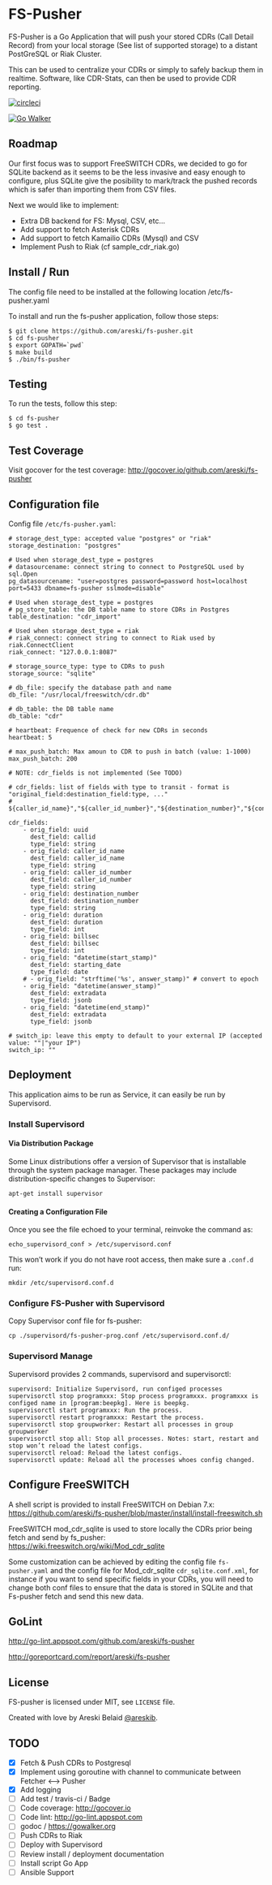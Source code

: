 # FS-Pusher

FS-Pusher is a Go Application that will push your stored CDRs (Call Detail
Record) from your local storage (See list of supported storage) to a distant
PostGreSQL or Riak Cluster.

This can be used to centralize your CDRs or simply to safely backup them in
realtime. Software, like CDR-Stats, can then be used to provide CDR reporting.

[![circleci](https://circleci.com/gh/areski/fs-pusher.png)](https://circleci.com/gh/areski/fs-pusher)

[![Go Walker](http://gowalker.org/api/v1/badge)](https://gowalker.org/github.com/areski/fs-pusher)


## Roadmap

Our first focus was to support FreeSWITCH CDRs, we decided to go for SQLite
backend as it seems to be the less invasive and easy enough to configure,
plus SQLite give the posibility to mark/track the pushed records which is safer
than importing them from CSV files.

Next we would like to implement:

- Extra DB backend for FS: Mysql, CSV, etc...
- Add support to fetch Asterisk CDRs
- Add support to fetch Kamailio CDRs (Mysql) and CSV
- Implement Push to Riak (cf sample_cdr_riak.go)


## Install / Run

The config file need to be installed at the following location /etc/fs-pusher.yaml

To install and run the fs-pusher application, follow those steps:

    $ git clone https://github.com/areski/fs-pusher.git
    $ cd fs-pusher
    $ export GOPATH=`pwd`
    $ make build
    $ ./bin/fs-pusher


## Testing

To run the tests, follow this step:

    $ cd fs-pusher
    $ go test .


## Test Coverage

Visit gocover for the test coverage: http://gocover.io/github.com/areski/fs-pusher


## Configuration file

Config file `/etc/fs-pusher.yaml`:

    # storage_dest_type: accepted value "postgres" or "riak"
    storage_destination: "postgres"

    # Used when storage_dest_type = postgres
    # datasourcename: connect string to connect to PostgreSQL used by sql.Open
    pg_datasourcename: "user=postgres password=password host=localhost port=5433 dbname=fs-pusher sslmode=disable"

    # Used when storage_dest_type = postgres
    # pg_store_table: the DB table name to store CDRs in Postgres
    table_destination: "cdr_import"

    # Used when storage_dest_type = riak
    # riak_connect: connect string to connect to Riak used by riak.ConnectClient
    riak_connect: "127.0.0.1:8087"

    # storage_source_type: type to CDRs to push
    storage_source: "sqlite"

    # db_file: specify the database path and name
    db_file: "/usr/local/freeswitch/cdr.db"

    # db_table: the DB table name
    db_table: "cdr"

    # heartbeat: Frequence of check for new CDRs in seconds
    heartbeat: 5

    # max_push_batch: Max amoun to CDR to push in batch (value: 1-1000)
    max_push_batch: 200

    # NOTE: cdr_fields is not implemented (See TODO)

    # cdr_fields: list of fields with type to transit - format is "original_field:destination_field:type, ..."
    # ${caller_id_name}","${caller_id_number}","${destination_number}","${context}","${start_stamp}","${answer_stamp}","${end_stamp}",${duration},${billsec},"${hangup_cause}","${uuid}","${bleg_uuid}","${accountcode}

    cdr_fields:
        - orig_field: uuid
          dest_field: callid
          type_field: string
        - orig_field: caller_id_name
          dest_field: caller_id_name
          type_field: string
        - orig_field: caller_id_number
          dest_field: caller_id_number
          type_field: string
        - orig_field: destination_number
          dest_field: destination_number
          type_field: string
        - orig_field: duration
          dest_field: duration
          type_field: int
        - orig_field: billsec
          dest_field: billsec
          type_field: int
        - orig_field: "datetime(start_stamp)"
          dest_field: starting_date
          type_field: date
        # - orig_field: "strftime('%s', answer_stamp)" # convert to epoch
        - orig_field: "datetime(answer_stamp)"
          dest_field: extradata
          type_field: jsonb
        - orig_field: "datetime(end_stamp)"
          dest_field: extradata
          type_field: jsonb

    # switch_ip: leave this empty to default to your external IP (accepted value: ""|"your IP")
    switch_ip: ""


## Deployment

This application aims to be run as Service, it can easily be run by Supervisord.

### Install Supervisord

#### Via Distribution Package

Some Linux distributions offer a version of Supervisor that is installable through the system package manager. These packages may include distribution-specific changes to Supervisor:

    apt-get install supervisor


#### Creating a Configuration File

Once you see the file echoed to your terminal, reinvoke the command as:

    echo_supervisord_conf > /etc/supervisord.conf

This won’t work if you do not have root access, then make sure a `.conf.d` run:

    mkdir /etc/supervisord.conf.d

### Configure FS-Pusher with Supervisord

Copy Supervisor conf file for fs-pusher:

    cp ./supervisord/fs-pusher-prog.conf /etc/supervisord.conf.d/

### Supervisord Manage

Supervisord provides 2 commands, supervisord and supervisorctl:

    supervisord: Initialize Supervisord, run configed processes
    supervisorctl stop programxxx: Stop process programxxx. programxxx is configed name in [program:beepkg]. Here is beepkg.
    supervisorctl start programxxx: Run the process.
    supervisorctl restart programxxx: Restart the process.
    supervisorctl stop groupworker: Restart all processes in group groupworker
    supervisorctl stop all: Stop all processes. Notes: start, restart and stop won’t reload the latest configs.
    supervisorctl reload: Reload the latest configs.
    supervisorctl update: Reload all the processes whoes config changed.

## Configure FreeSWITCH

A shell script is provided to install FreeSWITCH on Debian 7.x: https://github.com/areski/fs-pusher/blob/master/install/install-freeswitch.sh

FreeSWITCH mod_cdr_sqlite is used to store locally the CDRs prior being fetch and send by fs_pusher: https://wiki.freeswitch.org/wiki/Mod_cdr_sqlite

Some customization can be achieved by editing the config file `fs-pusher.yaml` and the config file for Mod_cdr_sqlite `cdr_sqlite.conf.xml`, for instance if you want to send specific fields in your CDRs, you will need to change both conf files to ensure that the data is stored in SQLite and that Fs-pusher fetch and send this new data.


## GoLint

http://go-lint.appspot.com/github.com/areski/fs-pusher

http://goreportcard.com/report/areski/fs-pusher


## License

FS-pusher is licensed under MIT, see `LICENSE` file.

Created with love by Areski Belaid [@areskib](http://twitter.com/areskib).


## TODO

- [x] Fetch & Push CDRs to Postgresql
- [x] Implement using goroutine with channel to communicate between Fetcher <--> Pusher
- [x] Add logging
- [ ] Add test / travis-ci / Badge
- [ ] Code coverage: http://gocover.io
- [ ] Code lint: http://go-lint.appspot.com
- [ ] godoc / https://gowalker.org
- [ ] Push CDRs to Riak
- [ ] Deploy with Supervisord
- [ ] Review install / deployment documentation
- [ ] Install script Go App
- [ ] Ansible Support
